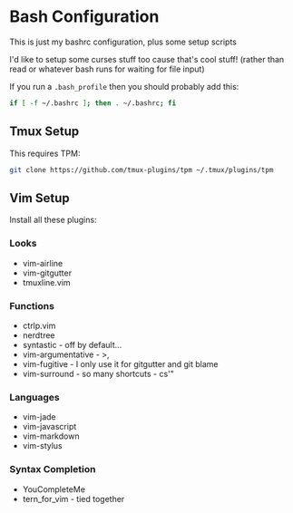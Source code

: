 Bash Configuration
==================

This is just my bashrc configuration, plus some setup scripts

I'd like to setup some curses stuff too cause that's cool stuff! (rather than read or whatever bash runs for waiting for file input)

If you run a `.bash_profile` then you should probably add this:

```bash
if [ -f ~/.bashrc ]; then . ~/.bashrc; fi 
```

Tmux Setup
----------
This requires TPM:

```bash
git clone https://github.com/tmux-plugins/tpm ~/.tmux/plugins/tpm
```

Vim Setup
---------
Install all these plugins:

### Looks
* vim-airline
* vim-gitgutter
* tmuxline.vim 

### Functions
* ctrlp.vim 
* nerdtree 
* syntastic - off by default...
* vim-argumentative - >,
* vim-fugitive - I only use it for gitgutter and git blame
* vim-surround - so many shortcuts - cs'"

### Languages
* vim-jade 
* vim-javascript 
* vim-markdown
* vim-stylus

### Syntax Completion
* YouCompleteMe
* tern_for_vim - tied together
